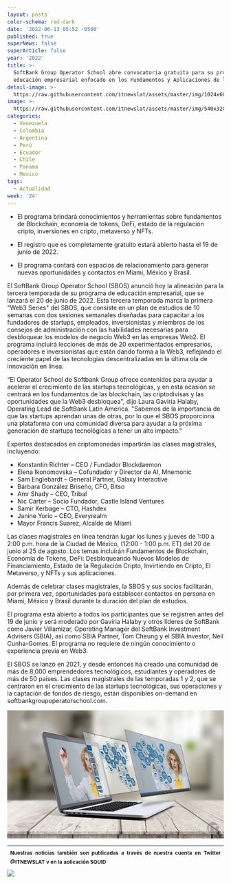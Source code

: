 ```yaml
---
layout: posts
color-schema: red-dark
date: '2022-06-13 05:52 -0500'
published: true
superNews: false
superArticle: false
year: '2022'
title: >-
  SoftBank Group Operator School abre convocatoria gratuita para su programa de
  educación empresarial enfocado en los Fundamentos y Aplicaciones de la Web3
detail-image: >-
  https://raw.githubusercontent.com/itnewslat/assets/master/img/1024x680/Educacion-VIrtual-g.jpg
image: >-
  https://raw.githubusercontent.com/itnewslat/assets/master/img/540x320/Educacion-VIrtual-p.jpg
categories:
  - Venezuela
  - Colombia
  - Argentina
  - Perú
  - Ecuador
  - Chile
  - Panama
  - Mexico
tags:
  - Actualidad
week: '24'
---
```

- El programa brindará conocimientos y herramientas sobre fundamentos de Blockchain, economía de tokens, DeFi, estado de la regulación cripto, inversiones en cripto, metaverso y NFTs.

- El registro que es completamente gratuito estará abierto hasta el 19 de junio de 2022.

- El programa contará con espacios de relacionamiento para generar nuevas oportunidades y contactos en Miami, México y Brasil.

El SoftBank Group Operator School (SBOS) anunció hoy la alineación para la tercera temporada de su programa de educación empresarial, que se lanzará el 20 de junio de 2022. Esta tercera temporada marca la primera "Web3 Series" del SBOS, que consiste en un plan de estudios de 10 semanas con dos sesiones semanales diseñadas para capacitar a los fundadores de startups, empleados, inversionistas y miembros de los consejos de administración con las habilidades necesarias para desbloquear los modelos de negocio Web3 en las empresas Web2. El programa incluirá lecciones de más de 20 experimentados empresarios, operadores e inversionistas que están dando forma a la Web3, reflejando el creciente papel de las tecnologías descentralizadas en la última ola de innovación en línea.

“El Operator School de Softbank Group ofrece contenidos para ayudar a acelerar el crecimiento de las startups tecnológicas, y en esta ocasión se centrará en los fundamentos de las blockchain, las criptodivisas y las oportunidades que la Web3 desbloquea", dijo Laura Gaviria Halaby, Operating Lead de SoftBank Latin America. "Sabemos de la importancia de que las startups aprendan unas de otras, por lo que el SBOS proporciona una plataforma con una comunidad diversa para ayudar a la próxima generación de startups tecnológicas a tener un alto impacto."

Expertos destacados en criptomonedas impartirán las clases magistrales, incluyendo:

- Konstantin Richter  – CEO / Fundador Blockdaemon
- Elena Ikonomovska – Cofundador y Director de AI, Mnemonic
- Sam Englebardt  – General Partner, Galaxy Interactive
- Bárbara González Briseño, CFO, Bitso
- Amr Shady – CEO, Tribal 
- Nic Carter – Socio Fundador, Castle Island Ventures
- Samir Kerbage – CTO, Hashdex
- Janine Yorio – CEO, Everyrealm
- Mayor Francis Suarez, Alcalde de Miami

Las clases magistrales en línea tendrán lugar los lunes y jueves de 1:00 a 2:00 p.m. hora de la Ciudad de México, (12:00 - 1:00 p.m. ET) del 20 de junio al 25 de agosto. Los temas incluirán Fundamentos de Blockchain, Economía de Tokens, DeFi: Desbloqueando Nuevos Modelos de Financiamiento, Estado de la Regulación Cripto, Invirtiendo en Cripto, El Metaverso, y NFTs y sus aplicaciones. 
 
Además de celebrar clases magistrales, la SBOS y sus socios facilitarán, por primera vez, oportunidades para establecer contactos en persona en Miami, México y Brasil durante la duración del plan de estudios. 

El programa está abierto a todos los participantes que se registren antes del 19 de junio y será moderado por Gaviria Halaby y otros líderes de SoftBank como Javier Villamizar, Operating Manager del SoftBank Investment Advisers (SBIA), así como SBIA Partner, Tom Cheung y el SBIA Investor, Neil Cunha-Gomes. El programa no requiere de ningún conocimiento o experiencia previa en Web3.

El SBOS se lanzó en 2021, y desde entonces ha creado una comunidad de más de 8,000 emprendedores tecnológicos, estudiantes y operadores de más de 50 países. Las clases magistrales de las temporadas 1 y 2, que se centraron en el crecimiento de las startups tecnológicas, sus operaciones y la captación de fondos de riesgo, están disponibles on-demand en softbankgroupoperatorschool.com.

![](https://raw.githubusercontent.com/itnewslat/assets/master/img/540x320/Educacion-VIrtual-p.jpg)

<table style="height: 42px;" width="569">
<tbody>
<tr>
<td style="text-align: justify;"><sub><strong>Nuestras noticias también son publicadas a través de nuestra cuenta en Twitter <a href="https://twitter.com/itnewslat?lang=es">@ITNEWSLAT</a> y en la aplicación <a href="https://squidapp.co/en/">SQUID</a></strong></sub></td>
</tr>
</tbody>
</table>

<img src="https://tracker.metricool.com/c3po.jpg?hash=56f88a41e39ab42c063cc51676587a04"/>